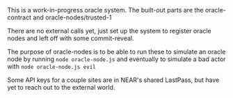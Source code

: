 This is a work-in-progress oracle system.
The built-out parts are the oracle-contract and oracle-nodes/trusted-1

There are no external calls yet, just set up the system to register oracle nodes and left off with some commit-reveal.

The purpose of oracle-nodes is to be able to run these to simulate an oracle node by running `node oracle-node.js` and eventually to simulate a bad actor with `node oracle-node.js evil`

Some API keys for a couple sites are in NEAR's shared LastPass, but have yet to reach out to the external world.